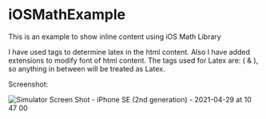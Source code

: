 # iOSMathExample
This is an example to show inline content using iOS Math Library


I have used tags to determine latex in the html content. Also I have added extensions to modify font of html content. The tags used for Latex are: \( & \), so anything in between will be treated as Latex.

Screenshot:

![Simulator Screen Shot - iPhone SE (2nd generation) - 2021-04-29 at 10 47 00](https://user-images.githubusercontent.com/16999326/116505458-8e602500-a8d8-11eb-877f-9380a99d7f41.png)
